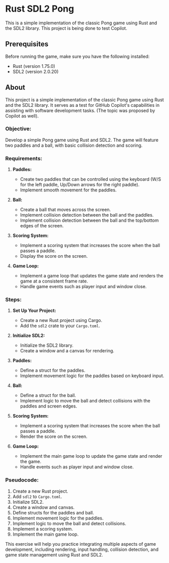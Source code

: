 # Rust SDL2 Pong
This is a simple implementation of the classic Pong game using Rust and the SDL2 library. This project is being done to test Copilot.

## Prerequisites

Before running the game, make sure you have the following installed:

- Rust (version 1.75.0)
- SDL2 (version 2.0.20)

## About

This project is a simple implementation of the classic Pong game using Rust and the SDL2 library. It serves as a test for GitHub Copilot's capabilities in assisting with software development tasks. (The topic was proposed by Copilot as well).

### Objective:
Develop a simple Pong game using Rust and SDL2. The game will feature two paddles and a ball, with basic collision detection and scoring.

### Requirements:
1. **Paddles:**
   - Create two paddles that can be controlled using the keyboard (W/S for the left paddle, Up/Down arrows for the right paddle).
   - Implement smooth movement for the paddles.

2. **Ball:**
   - Create a ball that moves across the screen.
   - Implement collision detection between the ball and the paddles.
   - Implement collision detection between the ball and the top/bottom edges of the screen.

3. **Scoring System:**
   - Implement a scoring system that increases the score when the ball passes a paddle.
   - Display the score on the screen.

4. **Game Loop:**
   - Implement a game loop that updates the game state and renders the game at a consistent frame rate.
   - Handle game events such as player input and window close.

### Steps:

1. **Set Up Your Project:**
   - Create a new Rust project using Cargo.
   - Add the `sdl2` crate to your `Cargo.toml`.

2. **Initialize SDL2:**
   - Initialize the SDL2 library.
   - Create a window and a canvas for rendering.

3. **Paddles:**
   - Define a struct for the paddles.
   - Implement movement logic for the paddles based on keyboard input.

4. **Ball:**
   - Define a struct for the ball.
   - Implement logic to move the ball and detect collisions with the paddles and screen edges.

5. **Scoring System:**
   - Implement a scoring system that increases the score when the ball passes a paddle.
   - Render the score on the screen.

6. **Game Loop:**
   - Implement the main game loop to update the game state and render the game.
   - Handle events such as player input and window close.

### Pseudocode:

1. Create a new Rust project.
2. Add `sdl2` to `Cargo.toml`.
3. Initialize SDL2.
4. Create a window and canvas.
5. Define structs for the paddles and ball.
6. Implement movement logic for the paddles.
7. Implement logic to move the ball and detect collisions.
8. Implement a scoring system.
9. Implement the main game loop.

This exercise will help you practice integrating multiple aspects of game development, including rendering, input handling, collision detection, and game state management using Rust and SDL2.
